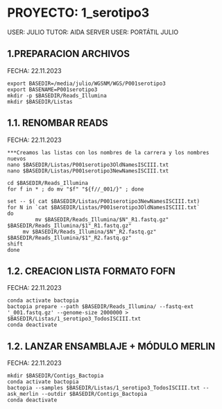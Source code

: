 # PROYECTO: 1_serotipo3

USER: JULIO 
TUTOR: AIDA 
SERVER USER: PORTÁTIL JULIO

## 1.PREPARACION ARCHIVOS
FECHA: 22.11.2023

	export BASEDIR=/media/julio/WGSNM/WGS/P001serotipo3
	export BASENAME=P001serotipo3
	mkdir -p $BASEDIR/Reads_Illumina
	mkdir $BASEDIR/Listas
 
## 1.1. RENOMBAR READS
FECHA: 22.11.2023

	***Creamos las listas con los nombres de la carrera y los nombres nuevos
 	nano $BASEDIR/Listas/P001serotipo3OldNamesISCIII.txt
  	nano $BASEDIR/Listas/P001serotipo3NewNamesISCIII.txt

	cd $BASEDIR/Reads_Illumina
	for f in * ; do mv "$f" "${f//_001/}" ; done

	set -- $( cat $BASEDIR/Listas/P001serotipo3NewNamesISCIII.txt)
	for N in `cat $BASEDIR/Listas/P001serotipo3OldNamesISCIII.txt`
	do
    		 mv $BASEDIR/Reads_Illumina/$N"_R1.fastq.gz" $BASEDIR/Reads_Illumina/$1"_R1.fastq.gz"
   		 mv $BASEDIR/Reads_Illumina/$N"_R2.fastq.gz" $BASEDIR/Reads_Illumina/$1"_R2.fastq.gz"
	shift
	done
 

## 1.2. CREACION LISTA FORMATO FOFN
FECHA: 22.11.2023

 	conda activate bactopia
	bactopia prepare --path $BASEDIR/Reads_Illumina/ --fastq-ext '_001.fastq.gz' --genome-size 2000000 > $BASEDIR/Listas/1_serotipo3_TodosISCIII.txt
 	conda deactivate

## 1.2. LANZAR ENSAMBLAJE + MÓDULO MERLIN
FECHA: 22.11.2023

	mkdir $BASEDIR/Contigs_Bactopia
	conda activate bactopia
	bactopia --samples $BASEDIR/Listas/1_serotipo3_TodosISCIII.txt --ask_merlin --outdir $BASEDIR/Contigs_Bactopia
	conda deactivate

